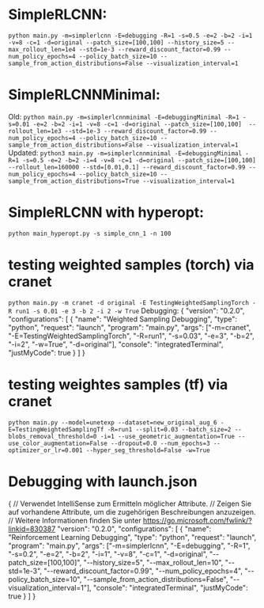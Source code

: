 # SimpleRLCNN:
`python main.py -m=simplerlcnn -E=debugging -R=1 -s=0.5 -e=2 -b=2 -i=1 -v=8 -c=1 -d=original --patch_size=[100,100] --history_size=5 --max_rollout_len=1e4 --std=1e-3 --reward_discount_factor=0.99 --num_policy_epochs=4 --policy_batch_size=10 --sample_from_action_distributions=False --visualization_interval=1`

# SimpleRLCNNMinimal:
Old:
`python main.py -m=simplerlcnnminimal -E=debuggingMinimal -R=1 -s=0.01 -e=2 -b=2 -i=1 -v=8 -c=1 -d=original --patch_size=[100,100]  --rollout_len=1e3 --std=1e-3 --reward_discount_factor=0.99 --num_policy_epochs=4 --policy_batch_size=10 --sample_from_action_distributions=False --visualization_interval=1`
Updated:
`python3 main.py -m=simplerlcnnminimal -E=debuggingMinimal -R=1 -s=0.5 -e=2 -b=2 -i=4 -v=8 -c=1 -d=original --patch_size=[100,100] --rollout_len=160000 --std=[0.01,0.1] --reward_discount_factor=0.99 --num_policy_epochs=4 --policy_batch_size=10 --sample_from_action_distributions=True --visualization_interval=1`


# SimpleRLCNN with hyperopt:
`python main_hyperopt.py -s simple_cnn_1 -n 100`

# testing weighted samples (torch) via cranet
`python main.py -m cranet -d original -E TestingWeightedSamplingTorch -R run1 -s 0.01 -e 3 -b 2 -i 2 -w True`
Debugging:
{
    "version": "0.2.0",
    "configurations": [
        {
            "name": "Weighted Sampling Debugging",
            "type": "python",
            "request": "launch",
            "program": "main.py",
            "args": ["-m=cranet", "-E=TestingWeightedSamplingTorch", "-R=run1", "-s=0.03", "-e=3", "-b=2", "-i=2", "-w=True", "-d=original"],
            "console": "integratedTerminal",
            "justMyCode": true
        }
    ]
}

# testing weightes samples (tf) via cranet
`python main.py --model=unetexp --dataset=new_original_aug_6 -E=TestingWeightedSamplingTf -R=run1 --split=0.03 --batch_size=2 --blobs_removal_threshold=0 -i=1 --use_geometric_augmentation=True --use_color_augmentation=False --dropout=0.0 --num_epochs=3 --optimizer_or_lr=0.001 --hyper_seg_threshold=False -w=True`

# Debugging with launch.json
{
    // Verwendet IntelliSense zum Ermitteln möglicher Attribute.
    // Zeigen Sie auf vorhandene Attribute, um die zugehörigen Beschreibungen anzuzeigen.
    // Weitere Informationen finden Sie unter https://go.microsoft.com/fwlink/?linkid=830387
    "version": "0.2.0",
    "configurations": [
        {
            "name": "Reinforcement Learning Debugging",
            "type": "python",
            "request": "launch",
            "program": "main.py",
            "args": ["-m=simplerlcnn", "-E=debugging", "-R=1", "-s=0.2", "-e=2", "-b=2", "-i=1", "-v=8", "-c=1", "-d=original", "--patch_size=[100,100]", "--history_size=5", "--max_rollout_len=10", "--std=1e-3", "--reward_discount_factor=0.99", "--num_policy_epochs=4", "--policy_batch_size=10", "--sample_from_action_distributions=False", "--visualization_interval=1"],
            "console": "integratedTerminal",
            "justMyCode": true
        }
    ]
}